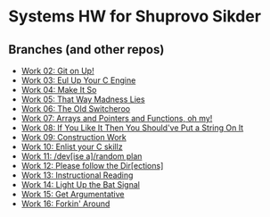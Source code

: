 # Systems HW for Shuprovo Sikder

## Branches (and other repos)

- [Work 02: Git on Up!](https://github.com/meowzebub/systems-02)
- [Work 03: Eul Up Your C Engine](https://github.com/meowzebub/systems-03)
- [Work 04: Make It So](https://github.com/meowzebub/systems/tree/04_make)
- [Work 05: That Way Madness Lies](https://github.com/meowzebub/systems/tree/05_pointers)
- [Work 06: The Old Switcheroo](https://github.com/meowzebub/systems/tree/06_switcheroo)
- [Work 07: Arrays and Pointers and Functions, oh my!](https://github.com/meowzebub/systems/tree/07_funky)
- [Work 08: If You Like It Then You Should've Put a String On It](https://github.com/meowzebub/systems/tree/08_string)
- [Work 09: Construction Work](https://github.com/meowzebub/systems/tree/09_construction)
- [Work 10: Enlist your C skillz](https://github.com/meowzebub/systems/tree/10_list)
- [Work 11: /dev[ise a]/random plan](https://github.com/meowzebub/systems/tree/11_randfile)
- [Work 12: Please follow the Dir[ections]](https://github.com/meowzebub/systems/tree/12_dirinfo)
- [Work 13: Instructional Reading](https://github.com/meowzebub/systems/tree/13_structrw)
- [Work 14: Light Up the Bat Signal](https://github.com/meowzebub/systems/tree/14_signal)
- [Work 15: Get Argumentative](https://github.com/meowzebub/systems/tree/15_parse-args)
- [Work 16: Forkin' Around](https://github.com/meowzebub/systems/tree/16_forkin)
